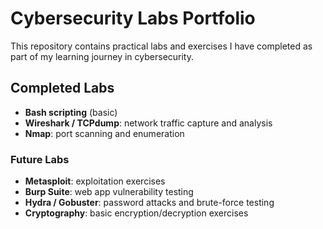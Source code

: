 # Cybersecurity Labs Portfolio

This repository contains practical labs and exercises I have completed as part of my learning journey in cybersecurity.  

## Completed Labs

- **Bash scripting** (basic)
- **Wireshark / TCPdump**: network traffic capture and analysis
- **Nmap**: port scanning and enumeration

### Future Labs

- **Metasploit**: exploitation exercises
- **Burp Suite**: web app vulnerability testing
- **Hydra / Gobuster**: password attacks and brute-force testing
- **Cryptography**: basic encryption/decryption exercises
